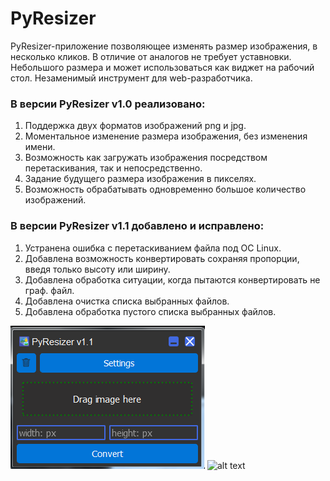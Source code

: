 # PyResizer

PyResizer-приложение позволяющее изменять размер изображения, в несколько кликов.
В отличие от аналогов не требует уставновки. Небольшого размера и может использоваться как виджет на рабочий стол. 
Незаменимый инструмент для web-разработчика.

### В версии PyResizer v1.0 реализовано:

1. Поддержка двух форматов изображений png и jpg.
2. Моментальное изменение размера изображения, без изменения имени.
3. Возможность как загружать изображения посредством перетаскивания, так и непосредственно.
4. Задание будущего размера изображения в пикселях.
5. Возможность обрабатывать одновременно большое количество изображений.

### В версии PyResizer v1.1 добавлено и исправлено:

1. Устранена ошибка с перетаскиванием файла под ОС Linux. 
2. Добавлена возможность конвертировать сохраняя пропорции, введя только высоту или ширину.
3. Добавлена обработка ситуации, когда пытаются конвертировать не граф. файл. 
4. Добавлена очистка списка выбранных файлов.
5. Добавлена обработка пустого списка выбранных файлов.

![alt text](screenshots/1.png)
![alt text](screenshots/2.png)
